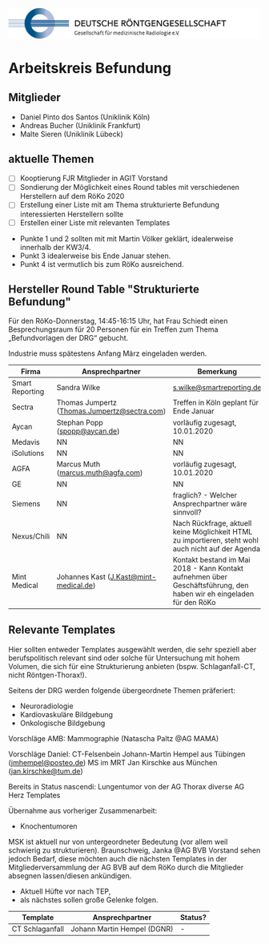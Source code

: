 ![drg logo](./assets/img/logo-drg-links-mitschrift-rgb-300dpi.png)

# Arbeitskreis Befundung

## Mitglieder
- Daniel Pinto dos Santos (Uniklinik Köln)
- Andreas Bucher (Uniklinik Frankfurt)
- Malte Sieren (Uniklinik Lübeck)

## aktuelle Themen

- [ ] Kooptierung FJR Mitglieder in AGIT Vorstand 
- [ ] Sondierung der Möglichkeit eines Round tables mit verschiedenen Herstellern auf dem RöKo 2020
- [ ] Erstellung einer Liste mit am Thema strukturierte Befundung interessierten Herstellern
sollte
- [ ] Erstellen einer Liste mit relevanten Templates

- Punkte 1 und 2 sollten mit mit Martin Völker geklärt, idealerweise innerhalb der KW3/4.
- Punkt 3 idealerweise bis Ende Januar stehen.
- Punkt 4 ist vermutlich bis zum RöKo ausreichend.

## Hersteller Round Table "Strukturierte Befundung"

Für den RöKo-Donnerstag, 14:45-16:15 Uhr, hat Frau Schiedt einen Besprechungsraum für 20 Personen für ein Treffen zum Thema „Befundvorlagen der DRG“ gebucht.

Industrie muss spätestens Anfang März eingeladen werden.

Firma | Ansprechpartner | Bemerkung
------------ | ------------- | -------------
Smart Reporting | Sandra Wilke | s.wilke@smartreporting.de
Sectra | Thomas Jumpertz (Thomas.Jumpertz@sectra.com) | Treffen in Köln geplant für Ende Januar
Aycan | Stephan Popp (spopp@aycan.de) | vorläufig zugesagt, 10.01.2020
Medavis | NN | NN
iSolutions | NN | NN
AGFA | Marcus Muth (marcus.muth@agfa.com) | vorläufig zugesagt, 10.01.2020
GE | NN | NN
Siemens | NN | fraglich? - Welcher Ansprechpartner wäre sinnvoll?
Nexus/Chili | NN | Nach Rückfrage, aktuell keine Möglichkeit HTML zu importieren, steht wohl auch  nicht auf der Agenda
Mint Medical | Johannes Kast (J.Kast@mint-medical.de) | Kontakt bestand im Mai 2018 - Kann Kontakt aufnehmen über Geschäftsführung, den haben wir eh eingeladen für den RöKo

## Relevante Templates

Hier sollten entweder Templates ausgewählt werden, die sehr speziell aber berufspolitisch relevant sind oder solche für Untersuchung mit hohem Volumen, die sich für eine Strukturierung anbieten (bspw. Schlaganfall-CT, nicht Röntgen-Thorax!).

Seitens der DRG werden folgende übergeordnete Themen präferiert:
- Neuroradiologie
- Kardiovaskuläre Bildgebung
- Onkologische Bildgebung

Vorschläge AMB: 
Mammographie (Natascha Paltz @AG MAMA)

Vorschläge Daniel: 
CT-Felsenbein Johann-Martin Hempel aus Tübingen (jmhempel@posteo.de)
MS im MRT Jan Kirschke aus München (jan.kirschke@tum.de)

Bereits in Status nascendi: 
Lungentumor von der AG Thorax
diverse AG Herz Templates

Übernahme aus vorheriger Zusammenarbeit: 
- Knochentumoren



MSK ist aktuell nur von untergeordneter Bedeutung (vor allem weil schwierig zu strukturieren). 
Braunschweig, Janka @AG BVB Vorstand sehen jedoch Bedarf, diese möchten auch die nächsten Templates in der Mitgliederversammlung der AG BVB auf dem RöKo durch die Mitglieder absegnen lassen/diesen ankündigen. 
- Aktuell Hüfte vor nach TEP, 
- als nächstes sollen große Gelenke folgen. 

Template | Ansprechpartner | Status?
------------ | ------------- | -------------
CT Schlaganfall | Johann Martin Hempel (DGNR) | -

